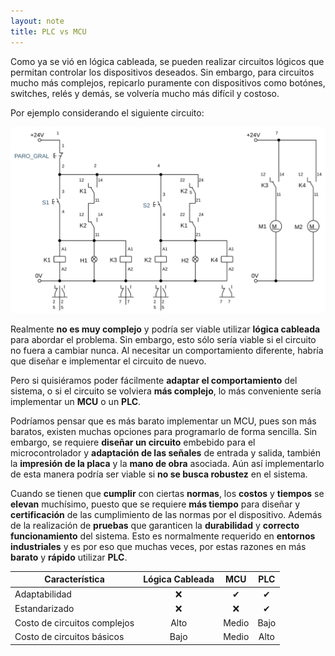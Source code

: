 ```yaml
---
layout: note
title: PLC vs MCU
---
```


Como ya se vió en lógica cableada, se pueden realizar circuitos lógicos que permitan controlar los dispositivos deseados. Sin embargo, para circuitos mucho más complejos, repicarlo puramente con dispositivos como botónes, switches, relés y demás, se volvería mucho más difícil y costoso.

Por ejemplo considerando el siguiente circuito:

![Ejemplo de circuito de arranque doble](../../img/circuito-arranque-doble.svg)

Realmente **no es muy complejo** y podría ser viable utilizar **lógica cableada** para abordar el problema. Sin embargo, esto sólo sería viable si el circuito no fuera a cambiar nunca. Al necesitar un comportamiento diferente, habría que diseñar e implementar el circuito de nuevo.

Pero si quisiéramos poder fácilmente **adaptar el comportamiento** del sistema, o si el circuito se volviera **más complejo**, lo más conveniente sería implementar un **MCU** o un **PLC**.

Podríamos pensar que es más barato implementar un MCU, pues son más baratos, existen muchas opciones para programarlo de forma sencilla. Sin embargo, se requiere **diseñar un circuito** embebido para el microcontrolador y **adaptación de las señales** de entrada y salida, también la **impresión de la placa** y la **mano de obra** asociada. Aún así implementarlo de esta manera podría ser viable si **no se busca robustez** en el sistema.

Cuando se tienen que **cumplir** con ciertas **normas**, los **costos** y **tiempos** se **elevan** muchísimo, puesto que se requiere **más tiempo** para diseñar y **certificación** de las cumplimiento de las normas por el dispositivo. Además de la realización de **pruebas** que garanticen la **durabilidad** y **correcto funcionamiento** del sistema. Esto es normalmente requerido en **entornos industriales** y es por eso que muchas veces, por estas razones en más **barato** y **rápido** utilizar **PLC**.

| Característica               | Lógica Cableada | MCU   | PLC  |
| -                            | :-:             | :-:   | :-:  |
| Adaptabilidad                | ❌              | ✔     | ✔    |
| Estandarizado                | ❌              | ❌    | ✔    |
| Costo de circuitos complejos | Alto            | Medio | Bajo |
| Costo de circuitos básicos   | Bajo            | Medio | Alto |
